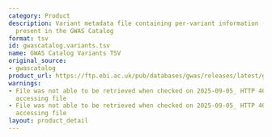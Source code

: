 ```yaml
---
category: Product
description: Variant metadata file containing per-variant information (e.g., rsIDs)
  present in the GWAS Catalog
format: tsv
id: gwascatalog.variants.tsv
name: GWAS Catalog Variants TSV
original_source:
- gwascatalog
product_url: https://ftp.ebi.ac.uk/pub/databases/gwas/releases/latest/gwas-catalog-variants.tsv
warnings:
- File was not able to be retrieved when checked on 2025-09-05_ HTTP 404 error when
  accessing file
- File was not able to be retrieved when checked on 2025-09-05_ HTTP 404 error when
  accessing file
layout: product_detail
---
```

